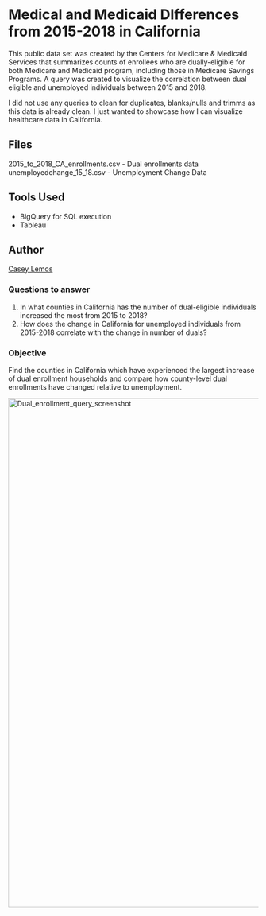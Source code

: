 # Medical and Medicaid DIfferences from 2015-2018 in California

This public data set was created by the Centers for Medicare &amp; Medicaid Services that summarizes counts of enrollees who are dually-eligible for both Medicare and Medicaid program, including those in Medicare Savings Programs. A query was created to visualize the correlation between dual eligible and unemployed individuals between 2015 and 2018.

I did not use any queries to clean for duplicates, blanks/nulls and trimms as this data is already clean. I just wanted to showcase how I can visualize healthcare data in California. 

## Files 

2015_to_2018_CA_enrollments.csv - Dual enrollments data
unemployedchange_15_18.csv - Unemployment Change Data

## Tools Used
- BigQuery for SQL execution
- Tableau

## Author
[Casey Lemos](https://github.com/caseyishere)

### Questions to answer
1. In what counties in California has the number of dual-eligible individuals increased the most from 2015 to 2018?
2. How does the change in California for unemployed individuals from 2015-2018 correlate with the change in number of duals?

### Objective
Find the counties in California which have experienced the largest increase of dual enrollment households and compare how county-level dual enrollments have changed relative to unemployment.

<img width="1025" alt="Dual_enrollment_query_screenshot" src="https://github.com/user-attachments/assets/2ce2d49b-302f-4b20-ac85-d2e34fd61e17" />
